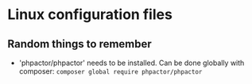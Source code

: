 # Linux configuration files

## Random things to remember
- 'phpactor/phpactor' needs to be installed. Can be done globally with
    composer: `composer global require phpactor/phpactor`
